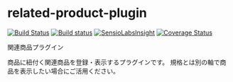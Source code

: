 # related-product-plugin

[![Build Status](https://travis-ci.org/eccubevn/related-product-plugin.svg?branch=related-renew)](https://travis-ci.org/eccubevn/related-product-plugin)
[![Build status](https://ci.appveyor.com/api/projects/status/pwl6k02to4v2x681/branch/related-renew?svg=true)](https://ci.appveyor.com/project/lammn/related-product-plugin/branch/related-renew)
[![SensioLabsInsight](https://insight.sensiolabs.com/projects/8cd28955-ac07-4a9a-8ca0-04825fd4bfaa/mini.png)](https://insight.sensiolabs.com/projects/8cd28955-ac07-4a9a-8ca0-04825fd4bfaa)
[![Coverage Status](https://coveralls.io/repos/github/eccubevn/maker-plugin/badge.svg?branch=maker-renew)](https://coveralls.io/github/eccubevn/maker-plugin?branch=maker-renew)

関連商品プラグイン

商品に紐付く関連商品を登録・表示するプラグインです。
規格とは別の軸で商品を表示したい場合にご活用ください。
